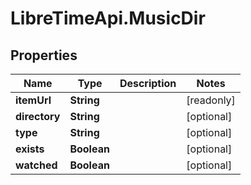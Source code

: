 # LibreTimeApi.MusicDir

## Properties

Name | Type | Description | Notes
------------ | ------------- | ------------- | -------------
**itemUrl** | **String** |  | [readonly] 
**directory** | **String** |  | [optional] 
**type** | **String** |  | [optional] 
**exists** | **Boolean** |  | [optional] 
**watched** | **Boolean** |  | [optional] 


